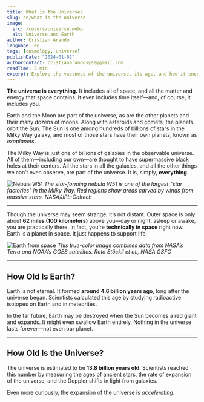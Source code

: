 ```yaml
---
title: What is the Universe?
slug: en/what-is-the-universe
image:
  src: /covers/universe.webp
  alt: Universe and Earth
author: Cristian Arando
language: en
tags: [cosmology, universe]
publishDate: "2024-01-02"
authorContact: cristianarandosyse@gmail.com
readTime: 5 min
excerpt: Explore the vastness of the universe, its age, and how it encompasses everything from Earth to distant galaxies.
---
```


**The universe is everything.** It includes all of space, and all the matter and energy that space contains. It even includes time itself—and, of course, it includes you.

Earth and the Moon are part of the universe, as are the other planets and their many dozens of moons. Along with asteroids and comets, the planets orbit the Sun. The Sun is one among hundreds of billions of stars in the Milky Way galaxy, and most of those stars have their own planets, known as _exoplanets_.

The Milky Way is just one of billions of galaxies in the observable universe. All of them—including our own—are thought to have supermassive black holes at their centers. All the stars in all the galaxies, and all the other things we can’t even observe, are part of the universe. It is, simply, **everything**.

![Nebula W51](https://assets.science.nasa.gov/dynamicimage/assets/science/astro/exo-explore/internal_resources/1763/image_of_nebula_W51.jpeg?w=1600&h=900&fit=clip&crop=faces,focalpoint)
_The star-forming nebula W51 is one of the largest "star factories" in the Milky Way. Red regions show areas carved by winds from massive stars. NASA/JPL-Caltech_

---

Though the universe may seem strange, it’s not distant. Outer space is only about **62 miles (100 kilometers)** above you—day or night, asleep or awake, you are practically there. In fact, you’re **technically in space** right now. Earth is a planet in space. It just happens to support life.

![Earth from space](https://assets.science.nasa.gov/dynamicimage/assets/science/astro/exo-explore/internal_resources/1764/true_color_image_of_Earth.jpeg?w=1999&h=1999&fit=clip&crop=faces,focalpoint)
_This true-color image combines data from NASA’s Terra and NOAA’s GOES satellites. Reto Stöckli et al., NASA GSFC_

---

## How Old Is Earth?

Earth is not eternal. It formed **around 4.6 billion years ago**, long after the universe began. Scientists calculated this age by studying radioactive isotopes on Earth and in meteorites.

In the far future, Earth may be destroyed when the Sun becomes a red giant and expands. It might even swallow Earth entirely. Nothing in the universe lasts forever—not even our planet.

---

## How Old Is the Universe?

The universe is estimated to be **13.8 billion years old**. Scientists reached this number by measuring the ages of ancient stars, the rate of expansion of the universe, and the Doppler shifts in light from galaxies.

Even more curiously, the expansion of the universe is _accelerating_.
